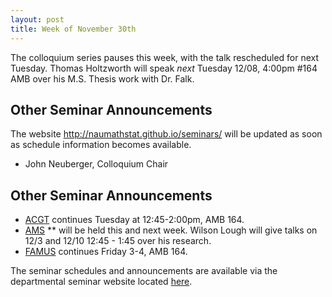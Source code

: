 ```yaml
---
layout: post
title: Week of November 30th
---
```


The colloquium series pauses this week, with the talk rescheduled for next Tuesday.
Thomas Holtzworth will speak *next*  Tuesday 12/08, 4:00pm #164 AMB over his M.S. Thesis work with Dr. Falk.

## Other Seminar Announcements ##

The website http://naumathstat.github.io/seminars/ will be updated as soon as  schedule information becomes available.

- John Neuberger, Colloquium Chair

## Other Seminar Announcements ##

- [ACGT](acgtFall2015) continues Tuesday at 12:45-2:00pm, AMB 164.  
- [AMS](amsFall2015) ** will be held this and next week.  Wilson Lough will give talks on 12/3 and 12/10 12:45 - 1:45 over his research.
- [FAMUS](famusFall2015) continues Friday 3-4,  AMB 164.  

The seminar schedules and announcements are available via the departmental seminar website located [here](http://naumathstat.github.io/seminars).
